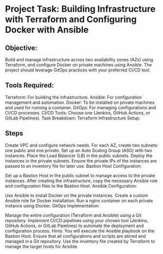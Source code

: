 # Project Task: Building Infrastructure with Terraform and Configuring Docker with Ansible
## Objective:
Build and manage infrastructure across two availability zones (AZs) using Terraform, and configure Docker on private machines using Ansible. The project should leverage GitOps practices with your preferred CI/CD tool.

## Tools Required:
Terraform: For building the infrastructure.
Ansible: For configuration management and automation.
Docker: To be installed on private machines and used for running a container.
GitOps: For managing configurations and CI/CD processes.
CI/CD Tools: Choose one (Jenkins, GitHub Actions, or GitLab Pipelines).
Task Breakdown:
Terraform Infrastructure Setup:

## Steps
Create VPC and configure network needs.
For each AZ, create two subnets: one public and one private.
Set up an Auto Scaling Group (ASG) with two instances.
Place the Load Balancer (LB) in the public subnets.
Deploy the instances in the private subnets.
Ensure the private IPs of the instances are passed to an inventory file for later use.
Bastion Host Configuration:

Set up a Bastion Host in the public subnet to manage access to the private instances.
After creating the infrastructure, copy the necessary Ansible role and configuration files to the Bastion Host.
Ansible Configuration:

Use Ansible to install Docker on the private instances.
Create a custom Ansible role for Docker installation.
Run a nginx container on each private instance using Docker.
GitOps Implementation:

Manage the entire configuration (Terraform and Ansible) using a Git repository.
Implement CI/CD pipelines using your chosen tool (Jenkins, GitHub Actions, or GitLab Pipelines) to automate the deployment and configuration process.
Hints:
You will execute the Ansible playbook on the Bastion Host.
Ensure that all configurations and scripts are stored and managed in a Git repository.
Use the inventory file created by Terraform to manage the target hosts for Ansible.
